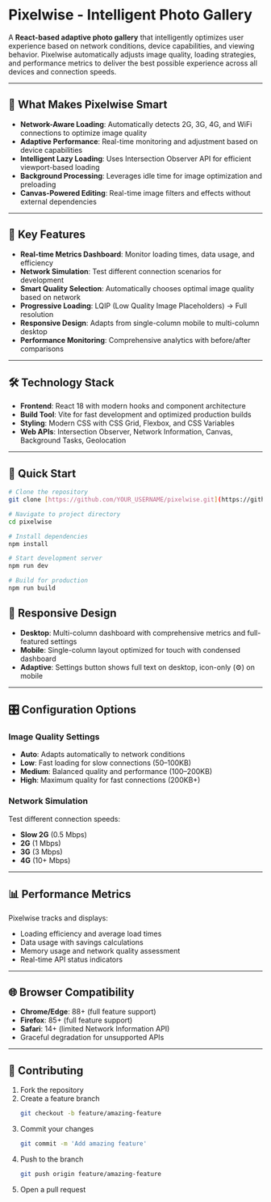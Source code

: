# Pixelwise - Intelligent Photo Gallery

A **React-based adaptive photo gallery** that intelligently optimizes user experience based on network conditions, device capabilities, and viewing behavior. Pixelwise automatically adjusts image quality, loading strategies, and performance metrics to deliver the best possible experience across all devices and connection speeds.

---

## 🎯 What Makes Pixelwise Smart

- **Network-Aware Loading**: Automatically detects 2G, 3G, 4G, and WiFi connections to optimize image quality  
- **Adaptive Performance**: Real-time monitoring and adjustment based on device capabilities  
- **Intelligent Lazy Loading**: Uses Intersection Observer API for efficient viewport-based loading  
- **Background Processing**: Leverages idle time for image optimization and preloading  
- **Canvas-Powered Editing**: Real-time image filters and effects without external dependencies  

---

## 🚀 Key Features

- **Real-time Metrics Dashboard**: Monitor loading times, data usage, and efficiency  
- **Network Simulation**: Test different connection scenarios for development  
- **Smart Quality Selection**: Automatically chooses optimal image quality based on network  
- **Progressive Loading**: LQIP (Low Quality Image Placeholders) → Full resolution  
- **Responsive Design**: Adapts from single-column mobile to multi-column desktop  
- **Performance Monitoring**: Comprehensive analytics with before/after comparisons  

---

## 🛠️ Technology Stack

- **Frontend**: React 18 with modern hooks and component architecture  
- **Build Tool**: Vite for fast development and optimized production builds  
- **Styling**: Modern CSS with CSS Grid, Flexbox, and CSS Variables  
- **Web APIs**: Intersection Observer, Network Information, Canvas, Background Tasks, Geolocation  

---

## 🚀 Quick Start

```bash
# Clone the repository
git clone [https://github.com/YOUR_USERNAME/pixelwise.git](https://github.com/kkrishna007/PixelWise.git)

# Navigate to project directory
cd pixelwise

# Install dependencies
npm install

# Start development server
npm run dev

# Build for production
npm run build
```
## 📱 Responsive Design

- **Desktop**: Multi-column dashboard with comprehensive metrics and full-featured settings  
- **Mobile**: Single-column layout optimized for touch with condensed dashboard  
- **Adaptive**: Settings button shows full text on desktop, icon-only (⚙️) on mobile  

---

## 🎛️ Configuration Options

### Image Quality Settings

- **Auto**: Adapts automatically to network conditions  
- **Low**: Fast loading for slow connections (50–100KB)  
- **Medium**: Balanced quality and performance (100–200KB)  
- **High**: Maximum quality for fast connections (200KB+)  

### Network Simulation

Test different connection speeds:  
- **Slow 2G** (0.5 Mbps)  
- **2G** (1 Mbps)  
- **3G** (3 Mbps)  
- **4G** (10+ Mbps)  

---

## 📊 Performance Metrics

Pixelwise tracks and displays:

- Loading efficiency and average load times  
- Data usage with savings calculations  
- Memory usage and network quality assessment  
- Real-time API status indicators  

---

## 🌐 Browser Compatibility

- **Chrome/Edge**: 88+ (full feature support)  
- **Firefox**: 85+ (full feature support)  
- **Safari**: 14+ (limited Network Information API)  
- Graceful degradation for unsupported APIs  

---

## 🤝 Contributing

1. Fork the repository  
2. Create a feature branch  
   ```bash
   git checkout -b feature/amazing-feature
   ```
3. Commit your changes
   ```bash
   git commit -m 'Add amazing feature'
   ```
4. Push to the branch
   ```bash
   git push origin feature/amazing-feature
   ```
5. Open a pull request


